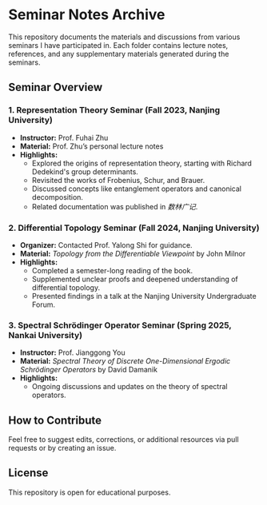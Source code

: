 # Seminar Notes Archive  

This repository documents the materials and discussions from various seminars I have participated in. Each folder contains lecture notes, references, and any supplementary materials generated during the seminars.  

## Seminar Overview  

### 1. **Representation Theory Seminar** (Fall 2023, Nanjing University)  
- **Instructor:** Prof. Fuhai Zhu  
- **Material:** Prof. Zhu’s personal lecture notes  
- **Highlights:**  
  - Explored the origins of representation theory, starting with Richard Dedekind's group determinants.  
  - Revisited the works of Frobenius, Schur, and Brauer.  
  - Discussed concepts like entanglement operators and canonical decomposition.  
  - Related documentation was published in *数林广记*.  

### 2. **Differential Topology Seminar** (Fall 2024, Nanjing University)  
- **Organizer:** Contacted Prof. Yalong Shi for guidance.  
- **Material:** *Topology from the Differentiable Viewpoint* by John Milnor  
- **Highlights:**  
  - Completed a semester-long reading of the book.  
  - Supplemented unclear proofs and deepened understanding of differential topology.  
  - Presented findings in a talk at the Nanjing University Undergraduate Forum.  

### 3. **Spectral Schrödinger Operator Seminar** (Spring 2025, Nankai University)  
- **Instructor:** Prof. Jianggong You  
- **Material:** *Spectral Theory of Discrete One-Dimensional Ergodic Schrödinger Operators* by David Damanik  
- **Highlights:**  
  - Ongoing discussions and updates on the theory of spectral operators.  

## How to Contribute  
Feel free to suggest edits, corrections, or additional resources via pull requests or by creating an issue.  

## License  
This repository is open for educational purposes.  
